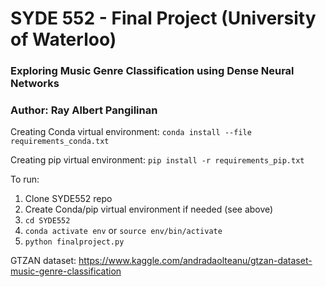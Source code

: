 # SYDE 552 - Final Project (University of Waterloo)

### Exploring Music Genre Classification using Dense Neural Networks

### Author: Ray Albert Pangilinan

Creating Conda virtual environment: `conda install --file requirements_conda.txt`

Creating pip virtual environment: `pip install -r requirements_pip.txt`

To run:
1. Clone SYDE552 repo
2. Create Conda/pip virtual environment if needed (see above)
3. `cd SYDE552`
4. `conda activate env` or `source env/bin/activate`
5. `python finalproject.py`

GTZAN dataset: https://www.kaggle.com/andradaolteanu/gtzan-dataset-music-genre-classification
